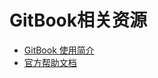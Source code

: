 # GitBook相关资源
* [GitBook 使用简介](https://github.com/zhangjikai/gitbook-use)
* [官方帮助文档](https://help.gitbook.com/)
